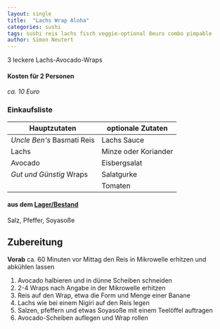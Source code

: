 ```yaml
---
layout: single
title:  "Lachs Wrap Aloha"
categories: sushi
tags: sushi reis lachs fisch veggie-optional 8euro combo pimpable
author: Simon Neutert
---
```


3 leckere Lachs-Avocado-Wraps

#### Kosten für 2 Personen
_ca. 10 Euro_

### Einkaufsliste

| Hauptzutaten | optionale Zutaten |
|---|---|
| _Uncle Ben's_ Basmati Reis | Lachs Sauce |
| Lachs | Minze oder Koriander |
| Avocado | Eisbergsalat |
| _Gut und Günstig_ Wraps | Salatgurke |
| |Tomaten |

#### aus dem [Lager/Bestand]({{baseurl}}/lager-bestand-tipps)
Salz, Pfeffer, Soyasoße

## Zubereitung
__Vorab__ ca. 60 Minuten vor Mittag den Reis in Mikrowelle erhitzen und abkühlen lassen

1. Avocado halbieren und in dünne Scheiben schneiden
2. 2-4 Wraps nach Angabe in der Mikrowelle erhitzen
3. Reis auf den Wrap, etwa die Form und Menge einer Banane
4. Lachs wie bei einem Nigiri auf den Reis legen
5. Salzen, pfeffern und etwas Soyasoße mit einem Teelöffel auftragen
6. Avocado-Scheiben auflegen und Wrap rollen
